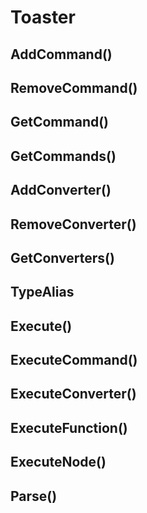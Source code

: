 # Toaster

## AddCommand()

## RemoveCommand()

## GetCommand()

## GetCommands()

## AddConverter()

## RemoveConverter()

## GetConverters()

## TypeAlias

## Execute()

## ExecuteCommand()

## ExecuteConverter()

## ExecuteFunction()

## ExecuteNode()

## Parse()
